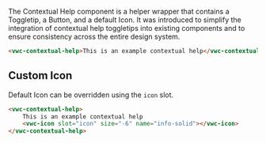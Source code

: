 The Contextual Help component is a helper wrapper that contains a Toggletip, a Button, and a default Icon. It was introduced to simplify the integration of contextual help toggletips into existing components and to ensure consistency across the entire design system.

```html preview
<vwc-contextual-help>This is an example contextual help</vwc-contextual-help>
```

## Custom Icon

Default Icon can be overridden using the `icon` slot.

```html preview
<vwc-contextual-help>
	This is an example contextual help
	<vwc-icon slot="icon" size="-6" name="info-solid"></vwc-icon>
</vwc-contextual-help>
```
